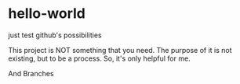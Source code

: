 hello-world
===========

just test github's possibilities

This project is NOT something that you need. The purpose of it is not existing, but to be a process. So, it's only helpful for me.

And Branches
